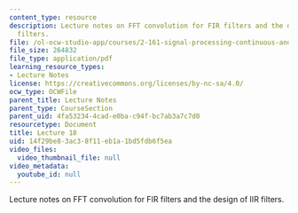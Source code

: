 ```yaml
---
content_type: resource
description: Lecture notes on FFT convolution for FIR filters and the design of IIR
  filters.
file: /ol-ocw-studio-app/courses/2-161-signal-processing-continuous-and-discrete-fall-2008/14f29be83ac38f11eb1a1bd5fdb6f5ea_lecture_18.pdf
file_size: 264832
file_type: application/pdf
learning_resource_types:
- Lecture Notes
license: https://creativecommons.org/licenses/by-nc-sa/4.0/
ocw_type: OCWFile
parent_title: Lecture Notes
parent_type: CourseSection
parent_uid: 4fa53234-4cad-e0ba-c94f-bc7ab3a7c7d0
resourcetype: Document
title: Lecture 18
uid: 14f29be8-3ac3-8f11-eb1a-1bd5fdb6f5ea
video_files:
  video_thumbnail_file: null
video_metadata:
  youtube_id: null
---
```

Lecture notes on FFT convolution for FIR filters and the design of IIR filters.